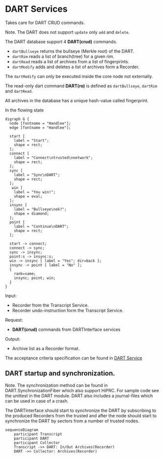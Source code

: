 # DART Services

Takes care for DART CRUD commands.

Note.
The DART does not support `update` only `add` and `delete`. 

The DART database support 4 **DART(crud)** commands.
  - `dartBullseye` returns the bullseye (Merkle root) of the DART.
  - `dartRim` reads a list of branch(tree) for a given rim.
  - `dartRead` reads a list of archives from a list of fingerprints.
  - `dartModify` adds and deletes a list of archives form a Recorder.

The `dartModify` can only be executed inside the core node not externally.

The read-only dart command **DART(ro)** is defined as `dartBullseye`, `dartRim` and `dartRead`.

All archives in the database has a unique hash-value called fingerprint.

In the flowing state 

```graphviz
digraph G {
  node [fontname = "Handlee"];
  edge [fontname = "Handlee"];

  start [
    label = "Start";
    shape = rect;
  ];
  connect [
    label = "Connect\ntrusted\nnetwork";
    shape = rect;
  ];
  sync [
    label = "Sync\nDART";
    shape = rect;
  ];
   win [
    label = "You win!";
    shape = oval;
  ];
  insync [
    label = "Bullseye\nok?";
    shape = diamond;
  ];
  point [
    label = "Continue\nDART";
    shape = rect;
  ];

  start -> connect;
  connect -> sync;
  sync -> insync;
  point:s -> insync:s;
  win -> insync [ label = "Yes"; dir=back ];
  insync -> point [ label = "No" ];
  {
    rank=same;
    insync; point; win;
  }
}
```


Input:
  - Recorder from the Transcript Service.
  - Recorder undo-instruction form the Transcript Service.

Request:
  - **DART(crud)** commands from DARTInterface services

Output:
  - Archive list as a Recorder format.

The acceptance criteria specification can be found in [DART Service](
/bdd/tagion/testbench/services/DART_Service.md)

## DART startup and synchronization.


Note. The synchronization method can be found in DART.SynchronizationFiber which also support HiPRC. 
For sample code see the unittest in the DART module.
DART also includes a journal-files which can be used in case of a crash.

The DARTInterface should start to synchronize the DART by subscribing to the produced Recorders from the trusted and after the node should start to synchronize the DART by sectors from a number of trusted nodes.


```mermaid
sequenceDiagram
    participant Transcript
    participant DART 
    participant Collector
    Transcript ->> DART: In/Out Archives(Recorder)
    DART ->> Collector: Archives(Recorder)
```





